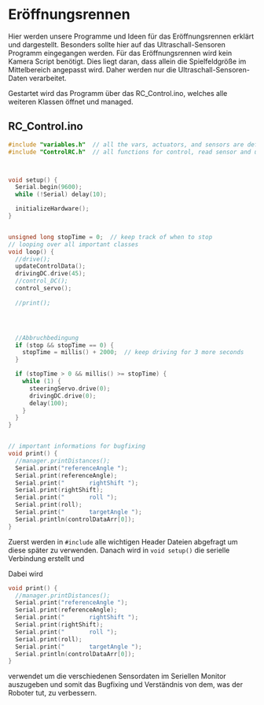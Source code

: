 # Eröffnungsrennen
Hier werden unsere Programme und Ideen für das Eröffnungsrennen erklärt und dargestellt. Besonders sollte hier auf das Ultraschall-Sensoren Programm eingegangen werden.
Für das Eröffnungsrennen wird kein Kamera Script benötigt. Dies liegt daran, dass allein die Spielfeldgröße im Mittelbereich angepasst wird. Daher werden nur die Ultraschall-Sensoren-Daten verarbeitet.

Gestartet wird das Programm über das RC_Control.ino, welches alle weiteren Klassen öffnet und managed.
## RC_Control.ino
```c++
#include "variables.h"  // all the vars, actuators, and sensors are defined and initialized here.
#include "ControlRC.h"  // all functions for control, read sensor and update variables are located here



void setup() {
  Serial.begin(9600);
  while (!Serial) delay(10);

  initializeHardware();
}


unsigned long stopTime = 0;  // keep track of when to stop
// looping over all important classes
void loop() {
  //drive();
  updateControlData();
  drivingDC.drive(45);
  //control_DC();
  control_servo();
  
  //print();




  //Abbruchbedingung
  if (stop && stopTime == 0) {
    stopTime = millis() + 2000;  // keep driving for 3 more seconds
  }

  if (stopTime > 0 && millis() >= stopTime) {
    while (1) {
      steeringServo.drive(0);
      drivingDC.drive(0);
      delay(100);
    }
  }
}


// important informations for bugfixing
void print() {
  //manager.printDistances();
  Serial.print("referenceAngle ");
  Serial.print(referenceAngle);
  Serial.print("       rightShift ");
  Serial.print(rightShift);
  Serial.print("       roll ");
  Serial.print(roll);
  Serial.print("       targetAngle ");
  Serial.println(controlDataArr[0]);
}

```

Zuerst werden in `#include` alle wichtigen Header Dateien abgefragt um diese später zu verwenden. Danach wird in `void setup()` die serielle Verbindung erstellt und 

Dabei wird
```c++
void print() {
  //manager.printDistances();
  Serial.print("referenceAngle ");
  Serial.print(referenceAngle);
  Serial.print("       rightShift ");
  Serial.print(rightShift);
  Serial.print("       roll ");
  Serial.print(roll);
  Serial.print("       targetAngle ");
  Serial.println(controlDataArr[0]);
}
```
verwendet um die verschiedenen Sensordaten im Seriellen Monitor auszugeben und somit das Bugfixing und Verständnis von dem, was der Roboter tut, zu verbessern.
